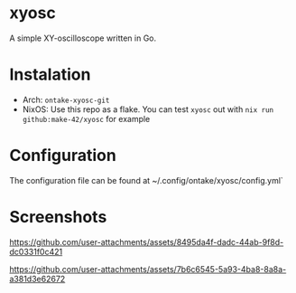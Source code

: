 # xyosc
A simple XY-oscilloscope written in Go.

# Instalation
 - Arch: `ontake-xyosc-git`
 - NixOS: Use this repo as a flake. You can test `xyosc` out with `nix run github:make-42/xyosc` for example

# Configuration
The configuration file can be found at ~/.config/ontake/xyosc/config.yml`

# Screenshots

https://github.com/user-attachments/assets/8495da4f-dadc-44ab-9f8d-dc0331f0c421


https://github.com/user-attachments/assets/7b6c6545-5a93-4ba8-8a8a-a381d3e62672


